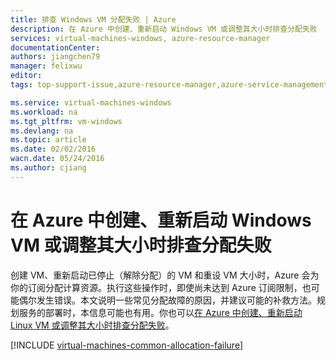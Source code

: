 ```yaml
---
title: 排查 Windows VM 分配失败 | Azure
description: 在 Azure 中创建、重新启动 Windows VM 或调整其大小时排查分配失败
services: virtual-machines-windows, azure-resource-manager
documentationCenter: 
authors: jiangchen79
manager: felixwu
editor: 
tags: top-support-issue,azure-resource-manager,azure-service-management

ms.service: virtual-machines-windows
ms.workload: na
ms.tgt_pltfrm: vm-windows
ms.devlang: na
ms.topic: article
ms.date: 02/02/2016
wacn.date: 05/24/2016
ms.author: cjiang
---
```


# 在 Azure 中创建、重新启动 Windows VM 或调整其大小时排查分配失败

创建 VM、重新启动已停止（解除分配）的 VM 和重设 VM 大小时，Azure 会为你的订阅分配计算资源。执行这些操作时，即使尚未达到 Azure 订阅限制，也可能偶尔发生错误。本文说明一些常见分配故障的原因，并建议可能的补救方法。规划服务的部署时，本信息可能也有用。你也可以[在 Azure 中创建、重新启动 Linux VM 或调整其大小时排查分配失败](./virtual-machines-linux-allocation-failure.md)。

[!INCLUDE [virtual-machines-common-allocation-failure](../../includes/virtual-machines-common-allocation-failure.md)]

<!---HONumber=Mooncake_0314_2016-->
